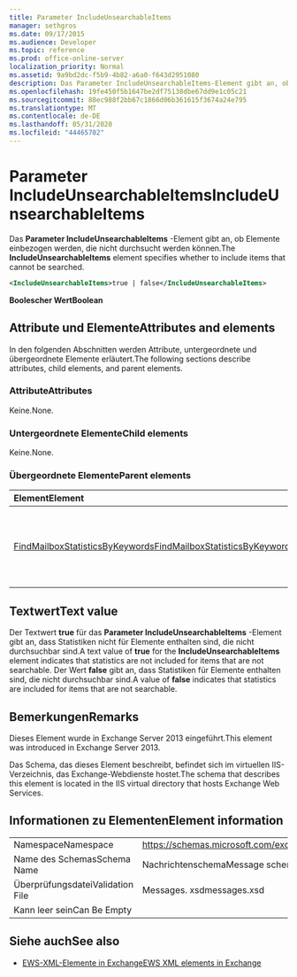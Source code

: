 ```yaml
---
title: Parameter IncludeUnsearchableItems
manager: sethgros
ms.date: 09/17/2015
ms.audience: Developer
ms.topic: reference
ms.prod: office-online-server
localization_priority: Normal
ms.assetid: 9a9bd2dc-f5b9-4b82-a6a0-f643d2951080
description: Das Parameter IncludeUnsearchableItems-Element gibt an, ob Elemente einbezogen werden, die nicht durchsucht werden können.
ms.openlocfilehash: 19fe450f5b1647be2df75138dbe67dd9e1c05c21
ms.sourcegitcommit: 88ec988f2bb67c1866d06b361615f3674a24e795
ms.translationtype: MT
ms.contentlocale: de-DE
ms.lasthandoff: 05/31/2020
ms.locfileid: "44465702"
---
```

# <a name="includeunsearchableitems"></a><span data-ttu-id="412bb-103">Parameter IncludeUnsearchableItems</span><span class="sxs-lookup"><span data-stu-id="412bb-103">IncludeUnsearchableItems</span></span>

<span data-ttu-id="412bb-104">Das **Parameter IncludeUnsearchableItems** -Element gibt an, ob Elemente einbezogen werden, die nicht durchsucht werden können.</span><span class="sxs-lookup"><span data-stu-id="412bb-104">The **IncludeUnsearchableItems** element specifies whether to include items that cannot be searched.</span></span> 
  
```XML
<IncludeUnsearchableItems>true | false</IncludeUnsearchableItems>
```

 <span data-ttu-id="412bb-105">**Boolescher Wert**</span><span class="sxs-lookup"><span data-stu-id="412bb-105">**Boolean**</span></span>
## <a name="attributes-and-elements"></a><span data-ttu-id="412bb-106">Attribute und Elemente</span><span class="sxs-lookup"><span data-stu-id="412bb-106">Attributes and elements</span></span>

<span data-ttu-id="412bb-107">In den folgenden Abschnitten werden Attribute, untergeordnete und übergeordnete Elemente erläutert.</span><span class="sxs-lookup"><span data-stu-id="412bb-107">The following sections describe attributes, child elements, and parent elements.</span></span>
  
### <a name="attributes"></a><span data-ttu-id="412bb-108">Attribute</span><span class="sxs-lookup"><span data-stu-id="412bb-108">Attributes</span></span>

<span data-ttu-id="412bb-109">Keine.</span><span class="sxs-lookup"><span data-stu-id="412bb-109">None.</span></span>
  
### <a name="child-elements"></a><span data-ttu-id="412bb-110">Untergeordnete Elemente</span><span class="sxs-lookup"><span data-stu-id="412bb-110">Child elements</span></span>

<span data-ttu-id="412bb-111">Keine.</span><span class="sxs-lookup"><span data-stu-id="412bb-111">None.</span></span>
  
### <a name="parent-elements"></a><span data-ttu-id="412bb-112">Übergeordnete Elemente</span><span class="sxs-lookup"><span data-stu-id="412bb-112">Parent elements</span></span>

|<span data-ttu-id="412bb-113">**Element**</span><span class="sxs-lookup"><span data-stu-id="412bb-113">**Element**</span></span>|<span data-ttu-id="412bb-114">**Beschreibung**</span><span class="sxs-lookup"><span data-stu-id="412bb-114">**Description**</span></span>|
|:-----|:-----|
|[<span data-ttu-id="412bb-115">FindMailboxStatisticsByKeywords</span><span class="sxs-lookup"><span data-stu-id="412bb-115">FindMailboxStatisticsByKeywords</span></span>](findmailboxstatisticsbykeywords.md) <br/> |<span data-ttu-id="412bb-116">Gibt eine Anforderung an, nach Postfachstatistiken nach Stichwort zu suchen.</span><span class="sxs-lookup"><span data-stu-id="412bb-116">Specifies a request to search for mailbox statistics by keyword.</span></span>  <br/> |
   
## <a name="text-value"></a><span data-ttu-id="412bb-117">Textwert</span><span class="sxs-lookup"><span data-stu-id="412bb-117">Text value</span></span>

<span data-ttu-id="412bb-118">Der Textwert **true** für das **Parameter IncludeUnsearchableItems** -Element gibt an, dass Statistiken nicht für Elemente enthalten sind, die nicht durchsuchbar sind.</span><span class="sxs-lookup"><span data-stu-id="412bb-118">A text value of **true** for the **IncludeUnsearchableItems** element indicates that statistics are not included for items that are not searchable.</span></span> <span data-ttu-id="412bb-119">Der Wert **false** gibt an, dass Statistiken für Elemente enthalten sind, die nicht durchsuchbar sind.</span><span class="sxs-lookup"><span data-stu-id="412bb-119">A value of **false** indicates that statistics are included for items that are not searchable.</span></span> 
  
## <a name="remarks"></a><span data-ttu-id="412bb-120">Bemerkungen</span><span class="sxs-lookup"><span data-stu-id="412bb-120">Remarks</span></span>

<span data-ttu-id="412bb-121">Dieses Element wurde in Exchange Server 2013 eingeführt.</span><span class="sxs-lookup"><span data-stu-id="412bb-121">This element was introduced in Exchange Server 2013.</span></span>
  
<span data-ttu-id="412bb-122">Das Schema, das dieses Element beschreibt, befindet sich im virtuellen IIS-Verzeichnis, das Exchange-Webdienste hostet.</span><span class="sxs-lookup"><span data-stu-id="412bb-122">The schema that describes this element is located in the IIS virtual directory that hosts Exchange Web Services.</span></span>
  
## <a name="element-information"></a><span data-ttu-id="412bb-123">Informationen zu Elementen</span><span class="sxs-lookup"><span data-stu-id="412bb-123">Element information</span></span>

|||
|:-----|:-----|
|<span data-ttu-id="412bb-124">Namespace</span><span class="sxs-lookup"><span data-stu-id="412bb-124">Namespace</span></span>  <br/> |https://schemas.microsoft.com/exchange/services/2006/messages  <br/> |
|<span data-ttu-id="412bb-125">Name des Schemas</span><span class="sxs-lookup"><span data-stu-id="412bb-125">Schema Name</span></span>  <br/> |<span data-ttu-id="412bb-126">Nachrichtenschema</span><span class="sxs-lookup"><span data-stu-id="412bb-126">Message schema</span></span>  <br/> |
|<span data-ttu-id="412bb-127">Überprüfungsdatei</span><span class="sxs-lookup"><span data-stu-id="412bb-127">Validation File</span></span>  <br/> |<span data-ttu-id="412bb-128">Messages. xsd</span><span class="sxs-lookup"><span data-stu-id="412bb-128">messages.xsd</span></span>  <br/> |
|<span data-ttu-id="412bb-129">Kann leer sein</span><span class="sxs-lookup"><span data-stu-id="412bb-129">Can Be Empty</span></span>  <br/> ||
   
## <a name="see-also"></a><span data-ttu-id="412bb-130">Siehe auch</span><span class="sxs-lookup"><span data-stu-id="412bb-130">See also</span></span>



- [<span data-ttu-id="412bb-131">EWS-XML-Elemente in Exchange</span><span class="sxs-lookup"><span data-stu-id="412bb-131">EWS XML elements in Exchange</span></span>](ews-xml-elements-in-exchange.md)

